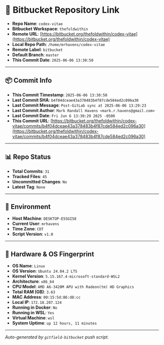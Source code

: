 # 🔗 Bitbucket Repository Link

- **Repo Name**: `codex-vitae`
- **Bitbucket Workspace**: `thefoldwithin`
- **Remote URL**: [https://bitbucket.org/thefoldwithin/codex-vitae](https://bitbucket.org/thefoldwithin/codex-vitae)
- **Local Repo Path**: `/home/mrhavens/codex-vitae`
- **Remote Label**: `bitbucket`
- **Default Branch**: `master`
- **This Commit Date**: `2025-06-06 13:30:50`

---

## 📦 Commit Info

- **This Commit Timestamp**: `2025-06-06 13:30:50`
- **Last Commit SHA**: `b4f04dceae43a378483b4f87cde584ed2c096a30`
- **Last Commit Message**: `Post-GitLab sync at 2025-06-06 13:29:23`
- **Last Commit Author**: `Mark Randall Havens <mark.r.havens@gmail.com>`
- **Last Commit Date**: `Fri Jun 6 13:30:29 2025 -0500`
- **This Commit URL**: [https://bitbucket.org/thefoldwithin/codex-vitae/commits/b4f04dceae43a378483b4f87cde584ed2c096a30](https://bitbucket.org/thefoldwithin/codex-vitae/commits/b4f04dceae43a378483b4f87cde584ed2c096a30)

---

## 📊 Repo Status

- **Total Commits**: `31`
- **Tracked Files**: `45`
- **Uncommitted Changes**: `No`
- **Latest Tag**: `None`

---

## 🧭 Environment

- **Host Machine**: `DESKTOP-E5SGI58`
- **Current User**: `mrhavens`
- **Time Zone**: `CDT`
- **Script Version**: `v1.0`

---

## 🧬 Hardware & OS Fingerprint

- **OS Name**: `Linux`
- **OS Version**: `Ubuntu 24.04.2 LTS`
- **Kernel Version**: `5.15.167.4-microsoft-standard-WSL2`
- **Architecture**: `x86_64`
- **CPU Model**: `AMD A6-3420M APU with Radeon(tm) HD Graphics`
- **Total RAM (GB)**: `3.63`
- **MAC Address**: `00:15:5d:86:d8:cc`
- **Local IP**: `172.18.207.124`
- **Running in Docker**: `No`
- **Running in WSL**: `Yes`
- **Virtual Machine**: `wsl`
- **System Uptime**: `up 12 hours, 11 minutes`

---

_Auto-generated by `gitfield-bitbucket` push script._
